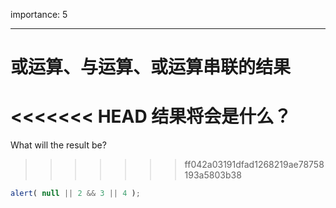 importance: 5

---

# 或运算、与运算、或运算串联的结果

<<<<<<< HEAD
结果将会是什么？
=======
What will the result be?
>>>>>>> ff042a03191dfad1268219ae78758193a5803b38

```js
alert( null || 2 && 3 || 4 );
```

